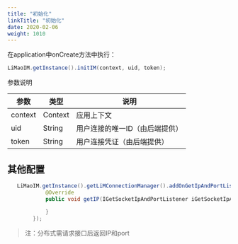 ```yaml
---
title: "初始化"
linkTitle: "初始化"
date: 2020-02-06
weight: 1010
---
```

在application中onCreate方法中执行：
```java
LiMaoIM.getInstance().initIM(context, uid, token);
```

参数说明

参数 | 类型 | 说明
---|--- |---
context | Context | 应用上下文
uid | String | 用户连接的唯一ID（由后端提供）
token | String | 用户连接凭证（由后端提供）

## 其他配置
```java
   LiMaoIM.getInstance().getLiMConnectionManager().addOnGetIpAndPortListener(new IGetIpAndPort() {
            @Override
            public void getIP(IGetSocketIpAndPortListener iGetSocketIpAndPortListener) {
                
            }
        });
```
>注：分布式需请求接口后返回IP和port